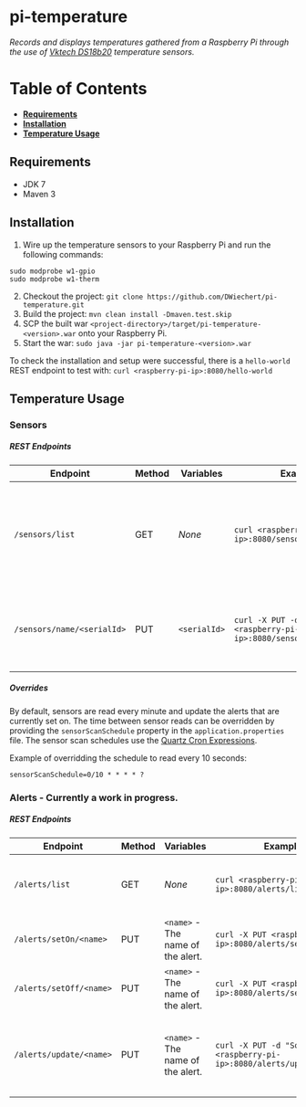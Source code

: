 # pi-temperature
*Records and displays temperatures gathered from a Raspberry Pi through the use of [Vktech DS18b20](http://www.amazon.com/Vktech-DS18b20-Waterproof-Temperature-Transmitter/dp/B00CHEZ250/ref=sr_1_7?ie=UTF8&qid=1423584993&sr=8-7&keywords=raspberry+pi+temperature+sensor) temperature sensors.*

# Table of Contents
* **[Requirements](#requirements)**
* **[Installation](#installation)**
* **[Temperature Usage](#temperature-usage)**

## Requirements
* JDK 7
* Maven 3

## Installation
1. Wire up the temperature sensors to your Raspberry Pi and run the following commands:
```
sudo modprobe w1-gpio
sudo modprobe w1-therm
```
2. Checkout the project:
```git clone https://github.com/DWiechert/pi-temperature.git```
3. Build the project:
```mvn clean install -Dmaven.test.skip```
4. SCP the built war `<project-directory>/target/pi-temperature-<version>.war` onto your Raspberry Pi.
5. Start the war:
```sudo java -jar pi-temperature-<version>.war```

To check the installation and setup were successful, there is a `hello-world` REST endpoint to test with:
```curl <raspberry-pi-ip>:8080/hello-world```

## Temperature Usage
### Sensors
##### REST Endpoints

Endpoint | Method | Variables | Example | Description
--- | --- | --- | --- | ---
`/sensors/list` | GET | _None_ | `curl <raspberry-pi-ip>:8080/sensors/list` | Returns a list of all Sensors and their information - name, serialId, tempC, tempF.
`/sensors/name/<serialId>` | PUT | `<serialId>` | `curl -X PUT -d "Some name" <raspberry-pi-ip>:8080/sensors/name/<name>` | Updates the provided sensor with a user-friendly name.

##### Overrides

By default, sensors are read every minute and update the alerts that are currently set on. The time between sensor reads can be overridden by providing the `sensorScanSchedule` property in the `application.properties` file. The sensor scan schedules use the [Quartz Cron Expressions](http://www.quartz-scheduler.org/documentation/quartz-2.x/tutorials/tutorial-lesson-06).

Example of overridding the schedule to read every 10 seconds:
```
sensorScanSchedule=0/10 * * * * ?
```

### Alerts - Currently a work in progress.
##### REST Endpoints

Endpoint | Method | Variables | Example | Description
--- | --- | --- | --- | ---
`/alerts/list` | GET | _None_ | `curl <raspberry-pi-ip>:8080/alerts/list` | Returns a list of all Alerts and their status (on or off).
`/alerts/setOn/<name>` | PUT | `<name>` - The name of the alert. | `curl -X PUT <raspberry-pi-ip>:8080/alerts/setOn/<name>` | Turns the specified alert on.
`/alerts/setOff/<name>` | PUT | `<name>` - The name of the alert. | `curl -X PUT <raspberry-pi-ip>:8080/alerts/setOff/<name>` | Turns the specified alert off.
`/alerts/update/<name>` | PUT | `<name>` - The name of the alert. | `curl -X PUT -d "Some message" <raspberry-pi-ip>:8080/alerts/update/<name>` | Updates the specified alert with the provided message.

